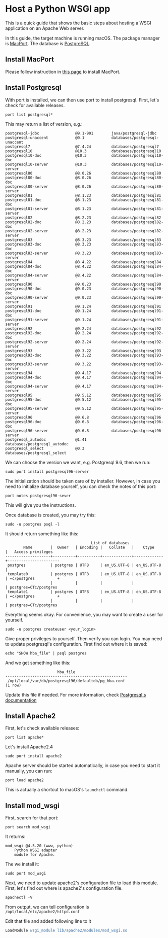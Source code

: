Host a Python WSGI app
======================

This is a quick guide that shows the basic steps about hosting a WSGI application on an Apache Web server.

In this guide, the target machine is running macOS. The package manager is [MacPort](https://www.macports.org/). The database is [PostgreSQL](https://www.postgresql.org/).

Install MacPort
---------------
Please follow instruction in [this page](https://www.macports.org/install.php) to install MacPort.

Install Postgresql
------------------
With port is installed, we can then use port to install postgresql. First, let's check for available releases. 

```
port list postgresql*
```

This may return a list of version, e.g.:
```
postgresql-jdbc                @9.1-901        java/postgresql-jdbc
postgresql-unaccent            @0.1            databases/postgresql-unaccent
postgresql7                    @7.4.24         databases/postgresql7
postgresql10                   @10.3           databases/postgresql10
postgresql10-doc               @10.3           databases/postgresql10-doc
postgresql10-server            @10.3           databases/postgresql10-server
postgresql80                   @8.0.26         databases/postgresql80
postgresql80-doc               @8.0.26         databases/postgresql80-doc
postgresql80-server            @8.0.26         databases/postgresql80-server
postgresql81                   @8.1.23         databases/postgresql81
postgresql81-doc               @8.1.23         databases/postgresql81-doc
postgresql81-server            @8.1.23         databases/postgresql81-server
postgresql82                   @8.2.23         databases/postgresql82
postgresql82-doc               @8.2.23         databases/postgresql82-doc
postgresql82-server            @8.2.23         databases/postgresql82-server
postgresql83                   @8.3.23         databases/postgresql83
postgresql83-doc               @8.3.23         databases/postgresql83-doc
postgresql83-server            @8.3.23         databases/postgresql83-server
postgresql84                   @8.4.22         databases/postgresql84
postgresql84-doc               @8.4.22         databases/postgresql84-doc
postgresql84-server            @8.4.22         databases/postgresql84-server
postgresql90                   @9.0.23         databases/postgresql90
postgresql90-doc               @9.0.23         databases/postgresql90-doc
postgresql90-server            @9.0.23         databases/postgresql90-server
postgresql91                   @9.1.24         databases/postgresql91
postgresql91-doc               @9.1.24         databases/postgresql91-doc
postgresql91-server            @9.1.24         databases/postgresql91-server
postgresql92                   @9.2.24         databases/postgresql92
postgresql92-doc               @9.2.24         databases/postgresql92-doc
postgresql92-server            @9.2.24         databases/postgresql92-server
postgresql93                   @9.3.22         databases/postgresql93
postgresql93-doc               @9.3.22         databases/postgresql93-doc
postgresql93-server            @9.3.22         databases/postgresql93-server
postgresql94                   @9.4.17         databases/postgresql94
postgresql94-doc               @9.4.17         databases/postgresql94-doc
postgresql94-server            @9.4.17         databases/postgresql94-server
postgresql95                   @9.5.12         databases/postgresql95
postgresql95-doc               @9.5.12         databases/postgresql95-doc
postgresql95-server            @9.5.12         databases/postgresql95-server
postgresql96                   @9.6.8          databases/postgresql96
postgresql96-doc               @9.6.8          databases/postgresql96-doc
postgresql96-server            @9.6.8          databases/postgresql96-server
postgresql_autodoc             @1.41           databases/postgresql_autodoc
postgresql_select              @0.3            databases/postgresql_select
```

We can choose the version we want, e.g. Postgresql 9.6, then we run:
```
sudo port install postgresql96-server
```

The initialization should be taken care of by installer. However, in case you need to initialize database yourself, you can check the notes of this port:
```
port notes postgresql96-sever
```
This will give you the instructions.

Once database is created, you may try this:
```
sudo -u postgres psql -l
```
It should return something like this:
```
                                      List of databases
        Name        |  Owner   | Encoding |   Collate   |    Ctype    |   Access privileges   
--------------------+----------+----------+-------------+-------------+-----------------------
 postgres           | postgres | UTF8     | en_US.UTF-8 | en_US.UTF-8 | 
 template0          | postgres | UTF8     | en_US.UTF-8 | en_US.UTF-8 | =c/postgres          +
                    |          |          |             |             | postgres=CTc/postgres
 template1          | postgres | UTF8     | en_US.UTF-8 | en_US.UTF-8 | =c/postgres          +
                    |          |          |             |             | postgres=CTc/postgres

```

Everything seems okay. For convenience, you may want to create a user for yourself.
```
sudo -u postgres createuser <your_login>
```

Give proper privileges to yourself. Then verify you can login. You may need to update postgresql's configuration. First find out where it is saved:
```
echo "SHOW hba_file" | psql postgres
```
And we get something like this:
```
                       hba_file                       
------------------------------------------------------
 /opt/local/var/db/postgresql96/defaultdb/pg_hba.conf
(1 row)
```
Update this file if needed. For more information, check [Postgresql's documentation](https://www.postgresql.org/docs/9.6/static/client-authentication.html)


Install Apache2
---------------
First, let's check available releases:
```
port list apache*
```

Let's install Apache2.4
```
sudo port install apache2
```

Apache server should be started automatically, in case you need to start it manually, you can run:
```
port load apache2
```
This is actually a shortcut to macOS's ```launchctl``` command.

Install mod_wsgi
----------------
First, search for that port:
```
port search mod_wsgi
```
It returns:
```
mod_wsgi @4.5.20 (www, python)
    Python WSGI adapter
    module for Apache.
```
The we install it:
```
sudo port mod_wsgi
```

Next, we need to update apache2's configuration file to load this module. First, let's find out where is apache2's configuration file.
```
apachectl -V
```
From output, we can tell configuration is ```/opt/local/etc/apache2/httpd.conf```

Edit that file and added following line to it
```apache
LoadModule wsgi_module lib/apache2/modules/mod_wsgi.so
```

